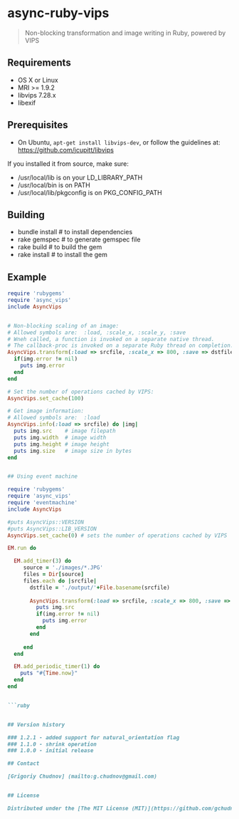 # async-ruby-vips

> Non-blocking transformation and image writing in Ruby, powered by VIPS

## Requirements

  * OS X or Linux
  * MRI >= 1.9.2
  * libvips 7.28.x
  * libexif

## Prerequisites
  * On Ubuntu, `apt-get install libvips-dev`, or follow the guidelines at: https://github.com/jcupitt/libvips

If you installed it from source, make sure:
  * /usr/local/lib is on your LD_LIBRARY_PATH
  * /usr/local/bin is on PATH
  * /usr/local/lib/pkgconfig is on PKG_CONFIG_PATH


## Building
  * bundle install # to install dependencies
  * rake gemspec # to generate gemspec file
  * rake build # to build the gem
  * rake install # to install the gem

## Example

```ruby
require 'rubygems'
require 'async_vips'
include AsyncVips


# Non-blocking scaling of an image:
# Allowed symbols are:  :load, :scale_x, :scale_y, :save
# Wneh called, a function is invoked on a separate native thread. 
# The callback-proc is invoked on a separate Ruby thread on completion.
AsyncVips.transform(:load => srcfile, :scale_x => 800, :save => dstfile) do |img|
  if(img.error != nil)
    puts img.error
  end
end

# Set the number of operations cached by VIPS: 
AsyncVips.set_cache(100)

# Get image information:
# Allowed symbols are:  :load
AsyncVips.info(:load => srcfile) do |img|
  puts img.src    # image filepath
  puts img.width  # image width
  puts img.height # image height
  puts img.size   # image size in bytes
end


## Using event machine

require 'rubygems'
require 'async_vips'
require 'eventmachine'
include AsyncVips

#puts AsyncVips::VERSION
#puts AsyncVips::LIB_VERSION
AsyncVips.set_cache(0) # sets the number of operations cached by VIPS

EM.run do

  EM.add_timer(3) do
     source = './images/*.JPG'
     files = Dir[source]
     files.each do |srcfile|
       dstfile = './output/'+File.basename(srcfile)
       
       AsyncVips.transform(:load => srcfile, :scale_x => 800, :save => dstfile) do |img|
         puts img.src
         if(img.error != nil)
           puts img.error
         end                 
       end
        
     end
  end

  EM.add_periodic_timer(1) do
    puts "#{Time.now}"
  end
end


```ruby


## Version history

### 1.2.1 - added support for natural_orientation flag
### 1.1.0 - shrink operation
### 1.0.0 - initial release

## Contact

[Grigoriy Chudnov] (mailto:g.chudnov@gmail.com)


## License

Distributed under the [The MIT License (MIT)](https://github.com/gchudnov/async-ruby-vips/blob/master/LICENSE).
